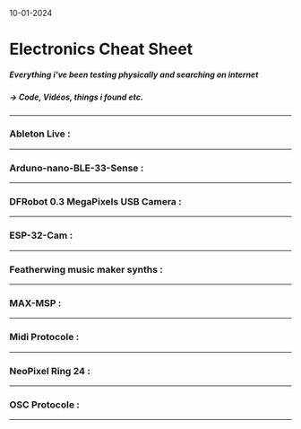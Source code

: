 10-01-2024
# Electronics Cheat Sheet

##### Everything i've been testing physically and searching on internet 

##### -> Code, Vidéos, things i found etc.
---

### Ableton Live :

---

### Arduno-nano-BLE-33-Sense :

---

### DFRobot 0.3 MegaPixels USB Camera :

---

### ESP-32-Cam :

---

### Featherwing music maker synths :

---

### MAX-MSP :

---

### Midi Protocole :

---

### NeoPixel Ring 24 :

---

### OSC Protocole :

---